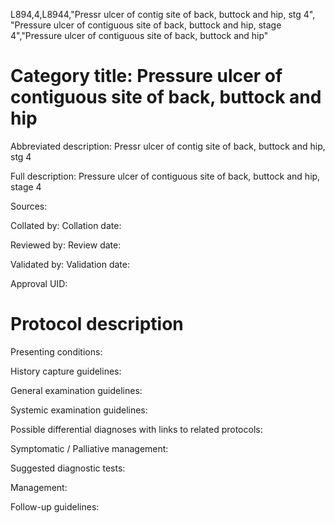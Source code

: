 L894,4,L8944,"Pressr ulcer of contig site of back, buttock and hip, stg 4", "Pressure ulcer of contiguous site of back, buttock and hip, stage 4","Pressure ulcer of contiguous site of back, buttock and hip"
# Category title: Pressure ulcer of contiguous site of back, buttock and hip

Abbreviated description: Pressr ulcer of contig site of back, buttock and hip, stg 4

Full description: Pressure ulcer of contiguous site of back, buttock and hip, stage 4

Sources:

Collated by:
Collation date:

Reviewed by:
Review date:

Validated by:
Validation date:

Approval UID:

# Protocol description

Presenting conditions:

History capture guidelines:

General examination guidelines:

Systemic examination guidelines:

Possible differential diagnoses with links to related protocols:

Symptomatic / Palliative management:

Suggested diagnostic tests:

Management:

Follow-up guidelines:
